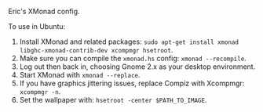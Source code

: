 Eric's XMonad config.

To use in Ubuntu:

1. Install XMonad and related packages: `sudo apt-get install xmonad libghc-xmonad-contrib-dev xcompmgr hsetroot`.
1. Make sure you can compile the `xmonad.hs` config: `xmonad --recompile`.
1. Log out then back in, choosing Gnome 2.x as your desktop environment.
1. Start XMonad with `xmonad --replace`.
  1. If you have graphics jittering issues, replace Compiz with Xcompmgr: `xcompmgr -n`.
  1. Set the wallpaper with: `hsetroot -center $PATH_TO_IMAGE`.
